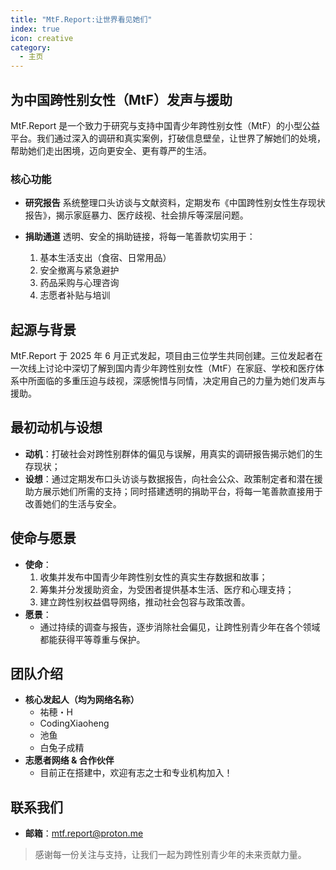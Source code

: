```yaml
---
title: "MtF.Report:让世界看见她们"
index: true
icon: creative
category:
  - 主页
---
```

## 为中国跨性别女性（MtF）发声与援助

MtF.Report 是一个致力于研究与支持中国青少年跨性别女性（MtF）的小型公益平台。我们通过深入的调研和真实案例，打破信息壁垒，让世界了解她们的处境，帮助她们走出困境，迈向更安全、更有尊严的生活。

### 核心功能

- **研究报告**
  系统整理口头访谈与文献资料，定期发布《中国跨性别女性生存现状报告》，揭示家庭暴力、医疗歧视、社会排斥等深层问题。


- **捐助通道**
  透明、安全的捐助链接，将每一笔善款切实用于：
  1. 基本生活支出（食宿、日常用品）
  2. 安全撤离与紧急避护
  3. 药品采购与心理咨询
  4. 志愿者补贴与培训

## 起源与背景
MtF.Report 于 2025 年 6 月正式发起，项目由三位学生共同创建。三位发起者在一次线上讨论中深切了解到国内青少年跨性别女性（MtF）在家庭、学校和医疗体系中所面临的多重压迫与歧视，深感惋惜与同情，决定用自己的力量为她们发声与援助。

## 最初动机与设想
- **动机**：打破社会对跨性别群体的偏见与误解，用真实的调研报告揭示她们的生存现状；
- **设想**：通过定期发布口头访谈与数据报告，向社会公众、政策制定者和潜在援助方展示她们所需的支持；同时搭建透明的捐助平台，将每一笔善款直接用于改善她们的生活与安全。

## 使命与愿景
- **使命**：
  1. 收集并发布中国青少年跨性别女性的真实生存数据和故事；
  2. 筹集并分发援助资金，为受困者提供基本生活、医疗和心理支持；
  3. 建立跨性别权益倡导网络，推动社会包容与政策改善。
- **愿景**：
  - 通过持续的调查与报告，逐步消除社会偏见，让跨性别青少年在各个领域都能获得平等尊重与保护。

## 团队介绍
- **核心发起人（均为网络名称）**
  - 祐穂・H
  - CodingXiaoheng
  - 池鱼
  - 白兔子成精
- **志愿者网络 & 合作伙伴**
  - 目前正在搭建中，欢迎有志之士和专业机构加入！

## 联系我们
- **邮箱**：mtf.report@proton.me

> 感谢每一份关注与支持，让我们一起为跨性别青少年的未来贡献力量。